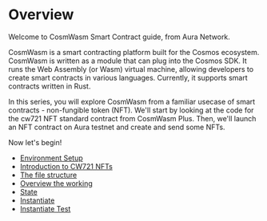 # Overview
Welcome to CosmWasm Smart Contract guide, from Aura Network. 

CosmWasm is a smart contracting platform built for the Cosmos ecosystem. CosmWasm is written as a module that can plug into the Cosmos SDK. It runs the Web Assembly (or Wasm) virtual machine, allowing developers to create smart contracts in various languages. Currently, it supports smart contracts written in Rust.

In this series, you will explore CosmWasm from a familiar usecase of smart contracts - non-fungible token (NFT). We'll start by looking at the code for the cw721 NFT standard contract from CosmWasm Plus. Then, we'll launch an NFT contract on Aura testnet and create and send some NFTs.

Now let's begin!
- [Environment Setup](./1.Environment.md) 
- [Introduction to CW721 NFTs](./2.Intro-CW721-NFTs.md)
- [The file structure](./3.Directory-Structure.md)
- [Overview the working](./4.Work-Flow.md)
- [State](./5.State.md)
- [Instantiate](./6.Instantiate.md)
- [Instantiate Test](./7.Instantiate-Test.md)